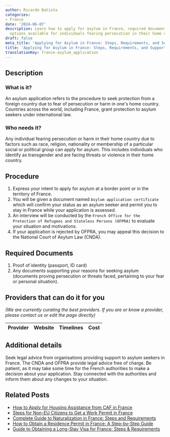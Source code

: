```yaml
---
author: Ricardo Batista
categories:
- France
date: '2024-06-07'
description: Learn how to apply for asylum in France, required documents, and support
  options available for individuals fearing persecution in their home countries.
draft: false
meta_title: 'Applying for Asylum in France: Steps, Requirements, and Support'
title: 'Applying for Asylum in France: Steps, Requirements, and Support'
translationKey: france-asylum_application
---
```


## Description
### What is it?
An asylum application refers to the procedure to seek protection from a foreign country due to fear of persecution or harm in one's home country. Countries across the world, including France, grant protection to asylum seekers under international law.

### Who needs it?
Any individual fearing persecution or harm in their home country due to factors such as race, religion, nationality or membership of a particular social or political group can apply for asylum. This includes individuals who identify as transgender and are facing threats or violence in their home country.

## Procedure
1. Express your intent to apply for asylum at a border point or in the territory of France.
2. You will be given a document named `Asylum application certificate` which will confirm your status as an asylum seeker and permit you to stay in France while your application is assessed.
3. An interview will be conducted by the `French Office for the Protection of Refugees and Stateless Persons (OFPRA)` to evaluate your situation and motivations.
4. If your application is rejected by OFPRA, you may appeal this decision to the National Court of Asylum Law (CNDA).

## Required Documents
1. Proof of identity (passport, ID card)
2. Any documents supporting your reasons for seeking asylum (documents proving persecution or threats faced, pertaining to your fear or personal situation).

## Providers that can do it for you

_(We are currently curating the best providers. If you are or know a provider, please contact us or edit the page directly)_

| Provider        |     Website     |     Timelines    |       Cost      |
| :-------------: | :-------------: |  :-------------: | :-------------: |

## Additional details
Seek legal advice from organisations providing support to asylum seekers in France. The CNDA and OFPRA provide legal advice free of charge. Be patient, as it may take some time for the French authorities to make a decision about your application. Stay connected with the authorities and inform them about any changes to your situation.
## Related Posts

- [How to Apply for Housing Assistance from CAF in France](https://tramitit.com/guides/france/housing_assistance_application/)
- [Steps for Non-EU Citizens to Get a Work Permit in France](https://tramitit.com/guides/france/work_permit_application/)
- [Complete Guide to Naturalization in France: Steps and Requirements](https://tramitit.com/guides/france/naturalization_application/)
- [How to Obtain a Residence Permit in France: A Step-by-Step Guide](https://tramitit.com/guides/france/residence_permit_application/)
- [Guide to Obtaining a Long-Stay Visa for France: Steps & Requirements](https://tramitit.com/guides/france/visa_application/)